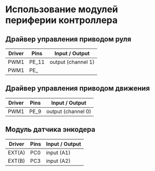 # Использование модулей периферии контроллера

## Драйвер управления приводом руля 
Driver | Pins | Input / Output
-------|------|-------
  PWM1 | PE_11|output (channel 1)
  PWM1 | PE_  |



## Драйвер управления приводом движения 
Driver | Pins | Input / Output
-------|------|-------
  PWM1 | PE_9 |output (channel 0)

       


## Модуль датчика энкодера 
Driver | Pins | Input / Output
-------|------|-------
EXT(A) |PC0   | input (A1)
EXT(B) |PC3   | input (A2)

